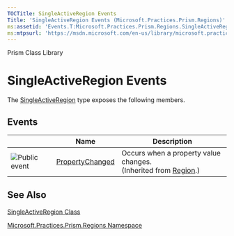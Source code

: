```yaml
---
TOCTitle: SingleActiveRegion Events
Title: 'SingleActiveRegion Events (Microsoft.Practices.Prism.Regions)'
ms:assetid: 'Events.T:Microsoft.Practices.Prism.Regions.SingleActiveRegion'
ms:mtpsurl: 'https://msdn.microsoft.com/en-us/library/microsoft.practices.prism.regions.singleactiveregion_events(v=pandp.50)'
---
```


Prism Class Library

SingleActiveRegion Events
=========================

The [SingleActiveRegion](https://msdn.microsoft.com/library/microsoft.practices.prism.regions.singleactiveregion) type exposes the following members.

Events
------

<span id="eventTableToggle"></span>
<table>

<thead>
<tr class="header">
<th> </th>
<th>Name</th>
<th>Description</th>
</tr>
</thead>
<tbody>
<tr class="odd">
<td><img src="https://msdn.microsoft.com/en-us/Gg430910.pubevent(en-us,PandP.50).gif" title="Public event" /></td>
<td><a href="https://msdn.microsoft.com/library/microsoft.practices.prism.regions.region.propertychanged">PropertyChanged</a></td>
<td><div class="summary">
Occurs when a property value changes.
</div>
(Inherited from <a href="https://msdn.microsoft.com/library/microsoft.practices.prism.regions.region">Region</a>.)</td>
</tr>
</tbody>
</table>

See Also
--------


[SingleActiveRegion Class](https://msdn.microsoft.com/library/microsoft.practices.prism.regions.singleactiveregion)

[Microsoft.Practices.Prism.Regions Namespace](https://msdn.microsoft.com/library/microsoft.practices.prism.regions)
